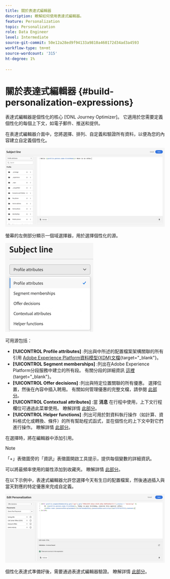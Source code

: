 ```yaml
---
title: 關於表達式編輯器
description: 瞭解如何使用表達式編輯器。
feature: Personalization
topic: Personalization
role: Data Engineer
level: Intermediate
source-git-commit: 50e12a28ed9f94133a9810a460172d34ad3a4593
workflow-type: tm+mt
source-wordcount: '315'
ht-degree: 1%

---
```


# 關於表達式編輯器 {#build-personalization-expressions}

表達式編輯器是個性化的核心 [!DNL Journey Optimizer]。 它適用於您需要定義個性化的每個上下文，如電子郵件、推送和提供。

在表達式編輯器介面中，您將選擇、排列、自定義和驗證所有資料，以便為您的內容建立自定義個性化。

![](assets/perso_ee1.png)

螢幕的左側部分顯示一個域選擇器，用於選擇個性化的源。

![](assets/perso_ee3.png)

可用源包括：

* **[!UICONTROL Profile attributes]** :列出與中所述的配置檔案架構關聯的所有引用 [Adobe Experience Platform資料模型(XDM)文檔](https://experienceleague.adobe.com/docs/experience-platform/xdm/home.html?lang=zh-Hant){target=&quot;_blank&quot;}。
* **[!UICONTROL Segment memberships]** :列出在Adobe Experience Platform分段服務中建立的所有段。 有關分段的詳細資訊 [這裡](https://experienceleague.adobe.com/docs/experience-platform/segmentation/home.html){target=&quot;_blank&quot;}。
* **[!UICONTROL Offer decisions]** :列出與特定位置關聯的所有優惠。 選擇位置，然後在內容中插入聘用。 有關如何管理優惠的完整文檔，請參閱 [此部分](../deliver-personalized-offers.md)。
* **[!UICONTROL Contextual attributes]** :當 **消息** 在行程中使用，上下文行程欄位可通過此菜單使用。 瞭解詳情 [此部分](personalization-use-case.md)。
* **[!UICONTROL Helper functions]** :列出可用於對資料執行操作（如計算、資料格式化或轉換、條件）的所有幫助程式函式，並在個性化的上下文中對它們進行操作。 瞭解詳情 [此部分](functions/functions.md)。

在選擇時，將在編輯器中添加引用。

>[!NOTE]
>
>「+」表徵圖旁的「資訊」表徵圖開啟工具提示，提供每個變數的詳細資訊。
>
>可以將最頻率使用的屬性添加到收藏夾。 瞭解詳情 [此部分](personalization-favorites.md)。

在以下示例中，表達式編輯器允許您選擇今天有生日的配置檔案，然後通過插入與當天對應的特定優惠來完成自定義。

![](assets/perso_ee2.png)

個性化表達式準備好後，需要通過表達式編輯器驗證。 瞭解詳情 [此部分](personalization-validation.md)。